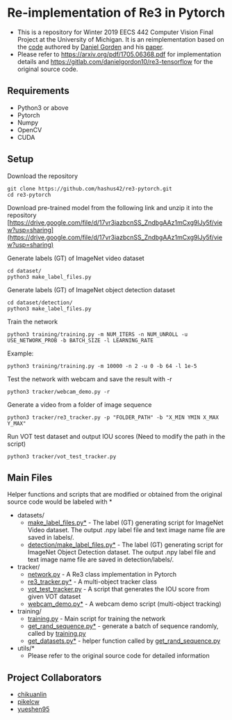 # Re-implementation of Re3 in Pytorch
* This is a repository for Winter 2019 EECS 442 Computer Vision Final Project at the University of Michigan. It is an reimplementation based on the [code](https://gitlab.com/danielgordon10/re3-tensorflow) authored by [Daniel Gorden](https://homes.cs.washington.edu/~xkcd/) and his [paper](https://arxiv.org/pdf/1705.06368.pdf).
* Please refer to https://arxiv.org/pdf/1705.06368.pdf for implementation details and https://gitlab.com/danielgordon10/re3-tensorflow for the original source code.

## Requirements
* Python3 or above
* Pytorch
* Numpy
* OpenCV
* CUDA

## Setup

Download the repository
```
git clone https://github.com/hashus42/re3-pytorch.git
cd re3-pytorch
```
Download pre-trained model from the following link and unzip it into the repository
[https://drive.google.com/file/d/17vr3iazbcnSS_ZndbgAAz1mCxg9lJy5f/view?usp=sharing](https://drive.google.com/file/d/17vr3iazbcnSS_ZndbgAAz1mCxg9lJy5f/view?usp=sharing)


Generate labels (GT) of ImageNet video dataset
```
cd dataset/
python3 make_label_files.py
```

Generate labels (GT) of ImageNet object detection dataset
```
cd dataset/detection/
python3 make_label_files.py
```

Train the network
```
python3 training/training.py -m NUM_ITERS -n NUM_UNROLL -u USE_NETWORK_PROB -b BATCH_SIZE -l LEARNING_RATE
```
Example:
```
python3 training/training.py -m 10000 -n 2 -u 0 -b 64 -l 1e-5
```

Test the network with webcam and save the result with -r
```
python3 tracker/webcam_demo.py -r
```

Generate a video from a folder of image sequence
```
python3 tracker/re3_tracker.py -p "FOLDER_PATH" -b "X_MIN YMIN X_MAX Y_MAX"
```

Run VOT test dataset and output IOU scores (Need to modify the path in the script)
```
python3 tracker/vot_test_tracker.py
```

## Main Files
Helper functions and scripts that are modified or obtained from the original source code would be labeled with *
* datasets/
  * [make_label_files.py*](dataset/make_label_files.py) - The label (GT) generating script for ImageNet Video dataset. The output .npy label file and text image name file are saved in labels/. 
  * [detection/make_label_files.py*](dataset/detection/make_label_files.py) - The label (GT) generating script for ImageNet Object Detection dataset. The output .npy label file and text image name file are saved in detection/labels/.
* tracker/
  * [network.py](tracker/network.py) - A Re3 class implementation in Pytorch
  * [re3_tracker.py*](tracker/network.py) - A multi-object tracker class
  * [vot_test_tracker.py](tracker/vot_test_tracker.py) - A script that generates the IOU score from given VOT dataset
  * [webcam_demo.py*](tracker/webcam_demo.py) - A webcam demo script (multi-object tracking)
* training/
  * [training.py](training/training.py) - Main script for training the network
  * [get_rand_sequence.py*](training/get_rand_sequence.py) - generate a batch of sequence randomly, called by [training.py](training/training.py) 
  * [get_datasets.py*](training/get_datasets.py) - helper function called by [get_rand_sequence.py](training/get_rand_sequence.py)
* utils/*
  * Please refer to the original source code for detailed information
  
## Project Collaborators
* [chikuanlin](https://github.com/chikuanlin)
* [pikelcw](https://github.com/pikelcw)
* [yueshen95](https://github.com/yueshen95)
